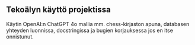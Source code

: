 ## Tekoälyn käyttö projektissa

Käytin OpenAI:n ChatGPT 4o mallia mm. chess-kirjaston apuna, databasen yhteyden luonnissa, docstringissa ja bugien korjauksessa jos en itse onnistunut.